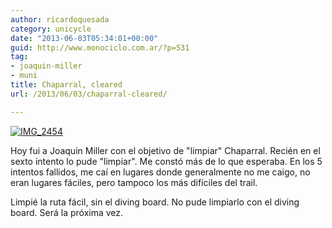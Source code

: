 ```yaml
---
author: ricardoquesada
category: unicycle
date: "2013-06-03T05:34:01+00:00"
guid: http://www.monociclo.com.ar/?p=531
tag:
- joaquin-miller
- muni
title: Chaparral, cleared
url: /2013/06/03/chaparral-cleared/

---
```


[![IMG_2454](http://www.monociclo.com.ar/blog/wp-content/uploads/2013/06/IMG_2454-e1370237546226.jpg)](http://www.monociclo.com.ar/blog/wp-content/uploads/2013/06/IMG_2454.jpg)

Hoy fui a Joaquin Miller con el objetivo de "limpiar" Chaparral.
Recién en el sexto intento lo pude "limpiar".
Me constó más de lo que esperaba.
En los 5 intentos fallidos, me caí en lugares donde generalmente no me caigo, no
eran lugares fáciles, pero tampoco los más difíciles del trail.

Limpié la ruta fácil, sin el diving board. No pude limpiarlo con el diving
board.
Será la próxima vez.
